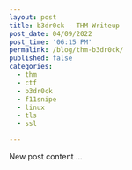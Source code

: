 ```yaml
---
layout: post
title: b3dr0ck - THM Writeup
post_date: 04/09/2022
post_time: '06:15 PM'
permalink: /blog/thm-b3dr0ck/
published: false
categories:
  - thm
  - ctf
  - b3dr0ck
  - f11snipe
  - linux
  - tls
  - ssl

---
```

New post content ...
